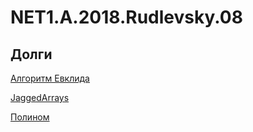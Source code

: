 # NET1.A.2018.Rudlevsky.08

## Долги

[Алгоритм Евклида](https://github.com/rudlevsky/NET1.A.2018.Rudlevsky.04/blob/master/NodAlgorithms/NodAlgorithms/NodSearcher.cs)

[JaggedArrays](https://github.com/rudlevsky/NET1.A.2018.Rudlevsky.07/tree/master/JaggedArrays/JaggedArrays)

[Полином](https://github.com/rudlevsky/NET1.A.2018.Rudlevsky.05/tree/master/PolynomOperations)